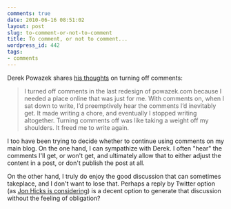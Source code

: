```yaml
---
comments: true
date: 2010-06-16 08:51:02
layout: post
slug: to-comment-or-not-to-comment
title: To comment, or not to comment...
wordpress_id: 442
tags:
- comments
---
```


Derek Powazek shares [his thoughts](http://powazek.com/posts/2463) on turning off comments:




> I turned off comments in the last redesign of powazek.com because I needed a place online that was just for me. With comments on, when I sat down to write, I’d preemptively hear the comments I’d inevitably get. It made writing a chore, and eventually I stopped writing altogether. Turning comments off was like taking a weight off my shoulders. It freed me to write again.




I too have been trying to decide whether to continue using comments on my main blog. On the one hand, I can sympathize with Derek. I often "hear" the comments I'll get, or won't get, and ultimately allow that to either adjust the content in a post, or don't publish the post at all.




On the other hand, I truly do enjoy the good discussion that can sometimes takeplace, and I don't want to lose that. Perhaps a reply by Twitter option (as [Jon Hicks is considering](http://hicksdesign.co.uk/journal/comments)) is a decent option to generate that discussion without the feeling of obligation?
